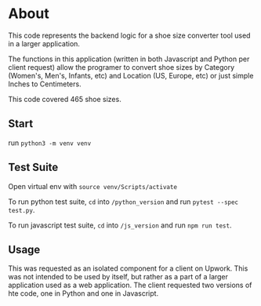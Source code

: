 # About

This code represents the backend logic for a shoe size converter tool used in a larger application.

The functions in this application (written in both Javascript and Python per client request) allow the programer to convert shoe sizes by Category (Women's, Men's, Infants, etc) and Location (US, Europe, etc) or just simple Inches to Centimeters.

This code covered 465 shoe sizes.

## Start

run `python3 -m venv venv`

## Test Suite

Open virtual env with `source venv/Scripts/activate`

To run python test suite, `cd` into `/python_version` and run `pytest --spec test.py`.

To run javascript test suite, `cd` into `/js_version` and run `npm run test`.

## Usage

This was requested as an isolated component for a client on Upwork. This was not intended to be used by itself, but rather as a part of a larger application used as a web application. The client requested two versions of hte code, one in Python and one in Javascript.
